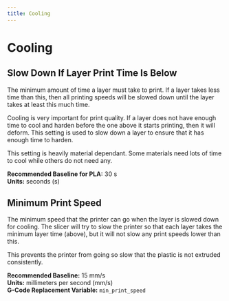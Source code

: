 ```yaml
---
title: Cooling
---
```


Cooling
=======

Slow Down If Layer Print Time Is Below
--------------------------------------

The minimum amount of time a layer must take to print. If a layer takes less time than this, then all printing speeds will be slowed down until the layer takes at least this much time.

Cooling is very important for print quality. If a layer does not have enough time to cool and harden before the one above it starts printing, then it will deform. This setting is used to slow down a layer to ensure that it has enough time to harden.

This setting is heavily material dependant. Some materials need lots of time to cool while others do not need any.

**Recommended Baseline for PLA:** 30 s  
**Units:** seconds (s)

Minimum Print Speed
-------------------

The minimum speed that the printer can go when the layer is slowed down for cooling. The slicer will try to slow the printer so that each layer takes the minimum layer time (above), but it will not slow any print speeds lower than this.

This prevents the printer from going so slow that the plastic is not extruded consistently.

**Recommended Baseline:** 15 mm/s  
**Units:** millimeters per second (mm/s)  
**G-Code Replacement Variable:** `min_print_speed`